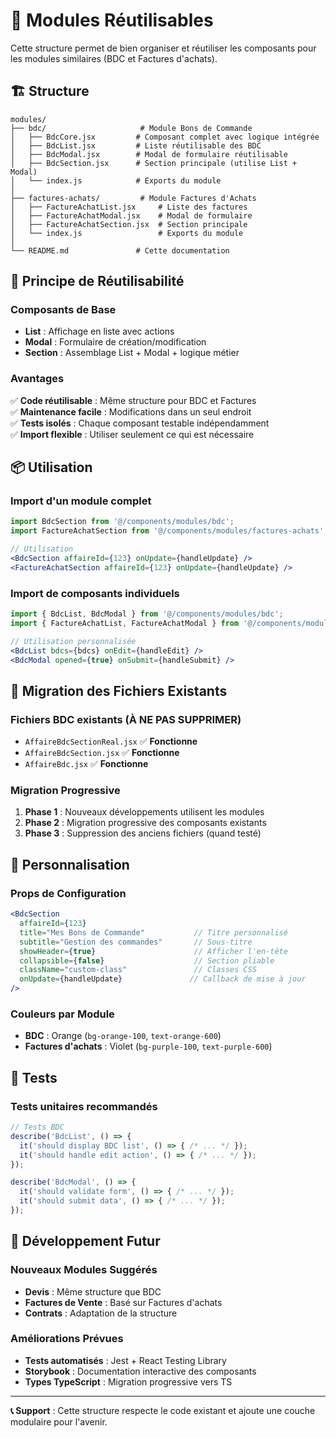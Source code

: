 # 📁 Modules Réutilisables

Cette structure permet de bien organiser et réutiliser les composants pour les modules similaires (BDC et Factures d'achats).

## 🏗️ Structure

```
modules/
├── bdc/                     # Module Bons de Commande
│   ├── BdcCore.jsx         # Composant complet avec logique intégrée
│   ├── BdcList.jsx         # Liste réutilisable des BDC
│   ├── BdcModal.jsx        # Modal de formulaire réutilisable
│   ├── BdcSection.jsx      # Section principale (utilise List + Modal)
│   └── index.js            # Exports du module
│
├── factures-achats/         # Module Factures d'Achats
│   ├── FactureAchatList.jsx     # Liste des factures
│   ├── FactureAchatModal.jsx    # Modal de formulaire
│   ├── FactureAchatSection.jsx  # Section principale
│   └── index.js                 # Exports du module
│
└── README.md               # Cette documentation
```

## 🎯 Principe de Réutilisabilité

### **Composants de Base**
- **List** : Affichage en liste avec actions
- **Modal** : Formulaire de création/modification
- **Section** : Assemblage List + Modal + logique métier

### **Avantages**
✅ **Code réutilisable** : Même structure pour BDC et Factures  
✅ **Maintenance facile** : Modifications dans un seul endroit  
✅ **Tests isolés** : Chaque composant testable indépendamment  
✅ **Import flexible** : Utiliser seulement ce qui est nécessaire  

## 📦 Utilisation

### **Import d'un module complet**
```jsx
import BdcSection from '@/components/modules/bdc';
import FactureAchatSection from '@/components/modules/factures-achats';

// Utilisation
<BdcSection affaireId={123} onUpdate={handleUpdate} />
<FactureAchatSection affaireId={123} onUpdate={handleUpdate} />
```

### **Import de composants individuels**
```jsx
import { BdcList, BdcModal } from '@/components/modules/bdc';
import { FactureAchatList, FactureAchatModal } from '@/components/modules/factures-achats';

// Utilisation personnalisée
<BdcList bdcs={bdcs} onEdit={handleEdit} />
<BdcModal opened={true} onSubmit={handleSubmit} />
```

## 🔄 Migration des Fichiers Existants

### **Fichiers BDC existants (À NE PAS SUPPRIMER)**
- `AffaireBdcSectionReal.jsx` ✅ **Fonctionne**
- `AffaireBdcSection.jsx` ✅ **Fonctionne** 
- `AffaireBdc.jsx` ✅ **Fonctionne**

### **Migration Progressive**
1. **Phase 1** : Nouveaux développements utilisent les modules
2. **Phase 2** : Migration progressive des composants existants
3. **Phase 3** : Suppression des anciens fichiers (quand testé)

## 🎨 Personnalisation

### **Props de Configuration**
```jsx
<BdcSection
  affaireId={123}
  title="Mes Bons de Commande"           // Titre personnalisé
  subtitle="Gestion des commandes"       // Sous-titre
  showHeader={true}                      // Afficher l'en-tête
  collapsible={false}                    // Section pliable
  className="custom-class"               // Classes CSS
  onUpdate={handleUpdate}               // Callback de mise à jour
/>
```

### **Couleurs par Module**
- **BDC** : Orange (`bg-orange-100`, `text-orange-600`)
- **Factures d'achats** : Violet (`bg-purple-100`, `text-purple-600`)

## 🧪 Tests

### **Tests unitaires recommandés**
```jsx
// Tests BDC
describe('BdcList', () => {
  it('should display BDC list', () => { /* ... */ });
  it('should handle edit action', () => { /* ... */ });
});

describe('BdcModal', () => {
  it('should validate form', () => { /* ... */ });
  it('should submit data', () => { /* ... */ });
});
```

## 🚀 Développement Futur

### **Nouveaux Modules Suggérés**
- **Devis** : Même structure que BDC
- **Factures de Vente** : Basé sur Factures d'achats
- **Contrats** : Adaptation de la structure

### **Améliorations Prévues**
- **Tests automatisés** : Jest + React Testing Library
- **Storybook** : Documentation interactive des composants
- **Types TypeScript** : Migration progressive vers TS

---

**📞 Support** : Cette structure respecte le code existant et ajoute une couche modulaire pour l'avenir. 